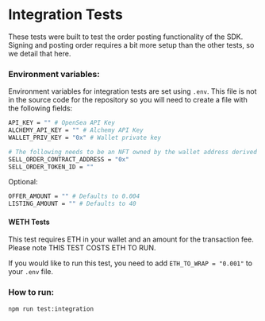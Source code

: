 # Integration Tests

These tests were built to test the order posting functionality of the SDK. Signing and posting order requires a bit more setup than the other tests, so we detail that here.

### Environment variables:

Environment variables for integration tests are set using `.env`. This file is not in the source code for the repository so you will need to create a file with the following fields:

```bash
API_KEY = "" # OpenSea API Key
ALCHEMY_API_KEY = "" # Alchemy API Key
WALLET_PRIV_KEY = "0x" # Wallet private key

# The following needs to be an NFT owned by the wallet address derived from WALLET_PRIV_KEY
SELL_ORDER_CONTRACT_ADDRESS = "0x"
SELL_ORDER_TOKEN_ID = ""
```

Optional:

```bash
OFFER_AMOUNT = "" # Defaults to 0.004
LISTING_AMOUNT = "" # Defaults to 40
```

#### WETH Tests

This test requires ETH in your wallet and an amount for the transaction fee. Please note THIS TEST COSTS ETH TO RUN.

If you would like to run this test, you need to add `ETH_TO_WRAP = "0.001"` to your `.env` file.

### How to run:

```
npm run test:integration
```
